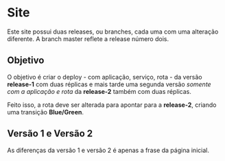 # Site

Este site possui duas releases, ou branches, cada uma com uma alteração diferente. A branch master reflete a release número dois.

## Objetivo

O objetivo é criar o deploy - com aplicação, serviço, rota - da versão **release-1** com duas réplicas e mais tarde uma segunda versão *somente com a aplicação e rota* da **release-2** também com duas réplicas.

Feito isso, a rota deve ser alterada para apontar para a **release-2**, criando uma transição **Blue/Green**.

## Versão 1 e Versão 2

As diferenças da versão 1 e versão 2 é apenas a frase da página inicial.
